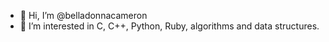 - 👋 Hi, I’m @belladonnacameron
- 👀 I’m interested in C, C++, Python, Ruby, algorithms and data structures. 

